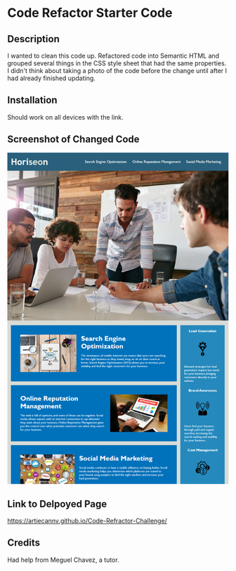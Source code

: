 # Code Refactor Starter Code

## Description

I wanted to clean this code up. Refactored code into Semantic HTML and grouped several things in the CSS style sheet that had the same properties. I didn't think about taking a photo of the code before the change until after I had already finished updating. 

## Installation

Should work on all devices with the link.

## Screenshot of Changed Code

<img src="./assets/images/completed-site.png" alt="Photo of Mockup">

## Link to Delpoyed Page

https://artiecannv.github.io/Code-Refractor-Challenge/

## Credits

Had help from Meguel Chavez, a tutor.